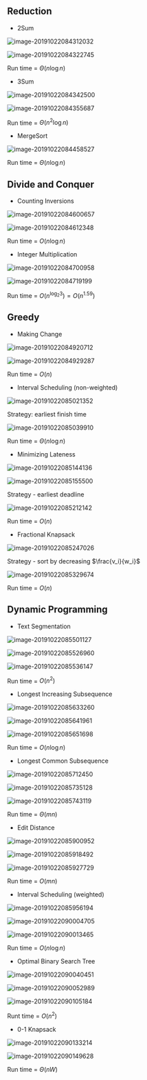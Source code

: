 ## Reduction

- 2Sum

![image-20191022084312032](pics/image-20191022084312032.png)

![image-20191022084322745](pics/image-20191022084322745.png)

Run time = $\Theta(n\log{n})$

- 3Sum

![image-20191022084342500](pics/image-20191022084342500.png)

![image-20191022084355687](pics/image-20191022084355687.png)

Run time = $\Theta(n^2\log{n})$

- MergeSort

![image-20191022084458527](pics/image-20191022084458527.png)

Run time = $\Theta(n\log{n})$

## Divide and Conquer

- Counting Inversions

![image-20191022084600657](pics/image-20191022084600657.png)

![image-20191022084612348](pics/image-20191022084612348.png)

Run time = $O(n\log{n})$

- Integer Multiplication

![image-20191022084700958](pics/image-20191022084700958.png)

![image-20191022084719199](pics/image-20191022084719199.png)

Run time = $O(n^{\log_{2}{3}}) = O(n^{1.59})$

## Greedy

- Making Change

![image-20191022084920712](pics/image-20191022084920712.png)

![image-20191022084929287](pics/image-20191022084929287.png)

Run time = $O(n)$

- Interval Scheduling (non-weighted)

![image-20191022085021352](pics/image-20191022085021352.png)

Strategy: earliest finish time

![image-20191022085039910](pics/image-20191022085039910.png)

Run time = $\Theta(n\log{n})$

- Minimizing Lateness

![image-20191022085144136](pics/image-20191022085144136.png)

![image-20191022085155500](pics/image-20191022085155500.png)

Strategy - earliest deadline

![image-20191022085212142](pics/image-20191022085212142.png)

Run time = $O(n)$

- Fractional Knapsack

![image-20191022085247026](pics/image-20191022085247026.png)

Strategy - sort by decreasing $\frac{v_i}{w_i}$

![image-20191022085329674](pics/image-20191022085329674.png)

Run time = $O(n)$

## Dynamic Programming

- Text Segmentation

![image-20191022085501127](pics/image-20191022085501127.png)

![image-20191022085526960](pics/image-20191022085526960.png)

![image-20191022085536147](pics/image-20191022085536147.png)

Run time = $O(n^2)$

- Longest Increasing Subsequence

![image-20191022085633260](pics/image-20191022085633260.png)

![image-20191022085641961](pics/image-20191022085641961.png)

![image-20191022085651698](pics/image-20191022085651698.png)

Run time = $O(n\log{n})$

- Longest Common Subsequence

![image-20191022085712450](pics/image-20191022085712450.png)

![image-20191022085735128](pics/image-20191022085735128.png)

![image-20191022085743119](pics/image-20191022085743119.png)

Run time = $\Theta(mn)$

- Edit Distance

![image-20191022085900952](pics/image-20191022085900952.png)

![image-20191022085918492](pics/image-20191022085918492.png)

![image-20191022085927729](pics/image-20191022085927729.png)

Run time = $O(mn)$

- Interval Scheduling (weighted)

![image-20191022085956194](pics/image-20191022085956194.png)

![image-20191022090004705](pics/image-20191022090004705.png)

![image-20191022090013465](pics/image-20191022090013465.png)

Run time = $O(n\log{n})$

- Optimal Binary Search Tree

![image-20191022090040451](pics/image-20191022090040451.png)

![image-20191022090052989](pics/image-20191022090052989.png)

![image-20191022090105184](pics/image-20191022090105184.png)

Runt time = $O(n^2)$

- 0-1 Knapsack

![image-20191022090133214](pics/image-20191022090133214.png)

![image-20191022090149628](pics/image-20191022090149628.png)

Run time = $\Theta(nW)$

